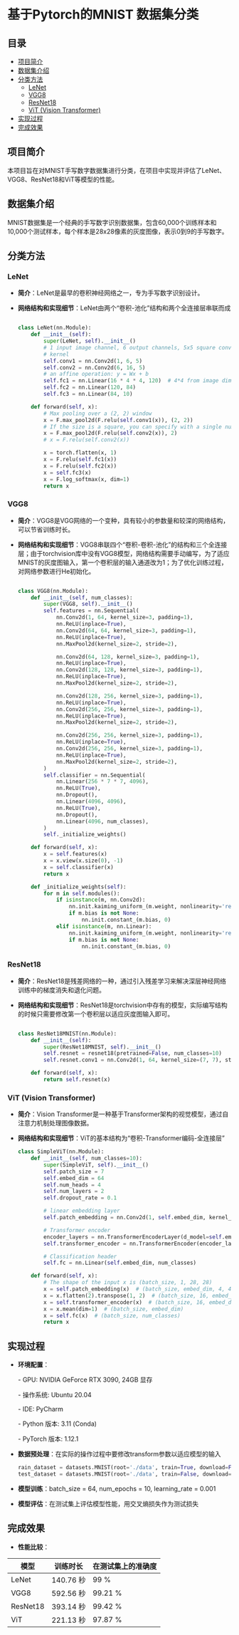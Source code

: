 # 基于Pytorch的MNIST 数据集分类

## 目录
- [项目简介](#项目简介)
- [数据集介绍](#数据集介绍)
- [分类方法](#分类方法)
  - [LeNet](#lenet)
  - [VGG8](#vgg8)
  - [ResNet18](#resnet18)
  - [ViT (Vision Transformer)](#vit-vision-transformer)
- [实现过程](#实现过程)
- [完成效果](#完成效果)

## 项目简介
本项目旨在对MNIST手写数字数据集进行分类，在项目中实现并评估了LeNet、VGG8、ResNet18和ViT等模型的性能。

## 数据集介绍
MNIST数据集是一个经典的手写数字识别数据集，包含60,000个训练样本和10,000个测试样本，每个样本是28x28像素的灰度图像，表示0到9的手写数字。

## 分类方法

### LeNet
- **简介**：LeNet是最早的卷积神经网络之一，专为手写数字识别设计。

- **网络结构和实现细节**：LeNet由两个“卷积-池化”结构和两个全连接层串联而成

  ```python
  
  class LeNet(nn.Module):
      def __init__(self):
          super(LeNet, self).__init__()
          # 1 input image channel, 6 output channels, 5x5 square convolution
          # kernel
          self.conv1 = nn.Conv2d(1, 6, 5)
          self.conv2 = nn.Conv2d(6, 16, 5)
          # an affine operation: y = Wx + b
          self.fc1 = nn.Linear(16 * 4 * 4, 120)  # 4*4 from image dimension
          self.fc2 = nn.Linear(120, 84)
          self.fc3 = nn.Linear(84, 10)
  
      def forward(self, x):
          # Max pooling over a (2, 2) window
          x = F.max_pool2d(F.relu(self.conv1(x)), (2, 2))
          # If the size is a square, you can specify with a single number
          x = F.max_pool2d(F.relu(self.conv2(x)), 2)
          # x = F.relu(self.conv2(x))
  
          x = torch.flatten(x, 1)
          x = F.relu(self.fc1(x))
          x = F.relu(self.fc2(x))
          x = self.fc3(x)
          x = F.log_softmax(x, dim=1)
          return x

### VGG8
- **简介**：VGG8是VGG网络的一个变种，具有较小的参数量和较深的网络结构，可以节省训练时长。

- **网络结构和实现细节**：VGG8串联四个“卷积-卷积-池化”的结构和三个全连接层；由于torchvision库中没有VGG8模型，网络结构需要手动编写，为了适应MNIST的灰度图输入，第一个卷积层的输入通道改为1；为了优化训练过程，对网络参数进行He初始化。

  ```python
  
  class VGG8(nn.Module):
      def __init__(self, num_classes):
          super(VGG8, self).__init__()
          self.features = nn.Sequential(
              nn.Conv2d(1, 64, kernel_size=3, padding=1),
              nn.ReLU(inplace=True),
              nn.Conv2d(64, 64, kernel_size=3, padding=1),
              nn.ReLU(inplace=True),
              nn.MaxPool2d(kernel_size=2, stride=2),
  
              nn.Conv2d(64, 128, kernel_size=3, padding=1),
              nn.ReLU(inplace=True),
              nn.Conv2d(128, 128, kernel_size=3, padding=1),
              nn.ReLU(inplace=True),
              nn.MaxPool2d(kernel_size=2, stride=2),
  
              nn.Conv2d(128, 256, kernel_size=3, padding=1),
              nn.ReLU(inplace=True),
              nn.Conv2d(256, 256, kernel_size=3, padding=1),
              nn.ReLU(inplace=True),
              nn.MaxPool2d(kernel_size=2, stride=2),
  
              nn.Conv2d(256, 256, kernel_size=3, padding=1),
              nn.ReLU(inplace=True),
              nn.Conv2d(256, 256, kernel_size=3, padding=1),
              nn.ReLU(inplace=True),
              nn.MaxPool2d(kernel_size=2, stride=2),
          )
          self.classifier = nn.Sequential(
              nn.Linear(256 * 7 * 7, 4096),
              nn.ReLU(True),
              nn.Dropout(),
              nn.Linear(4096, 4096),
              nn.ReLU(True),
              nn.Dropout(),
              nn.Linear(4096, num_classes),
          )
          self._initialize_weights()
  
      def forward(self, x):
          x = self.features(x)
          x = x.view(x.size(0), -1)
          x = self.classifier(x)
          return x
  
      def _initialize_weights(self):
          for m in self.modules():
              if isinstance(m, nn.Conv2d):
                  nn.init.kaiming_uniform_(m.weight, nonlinearity='relu')  # Initialize with He
                  if m.bias is not None:
                      nn.init.constant_(m.bias, 0)
              elif isinstance(m, nn.Linear):
                  nn.init.kaiming_uniform_(m.weight, nonlinearity='relu')  # Initialize the classifier using He
                  if m.bias is not None:
                      nn.init.constant_(m.bias, 0)

### ResNet18
- **简介**：ResNet18是残差网络的一种，通过引入残差学习来解决深层神经网络训练中的梯度消失和退化问题。

- **网络结构和实现细节**：ResNet18是torchvision中存有的模型，实际编写结构的时候只需要修改第一个卷积层以适应灰度图输入即可。

  ```python
  
  class ResNet18MNIST(nn.Module):
      def __init__(self):
          super(ResNet18MNIST, self).__init__()
          self.resnet = resnet18(pretrained=False, num_classes=10)
          self.resnet.conv1 = nn.Conv2d(1, 64, kernel_size=(7, 7), stride=(2, 2), padding=(3, 3), bias=False)
  
      def forward(self, x):
          return self.resnet(x)

### ViT (Vision Transformer)
- **简介**：Vision Transformer是一种基于Transformer架构的视觉模型，通过自注意力机制处理图像数据。

- **网络结构和实现细节**：ViT的基本结构为“卷积-Transformer编码-全连接层”

  ```python
  class SimpleViT(nn.Module):
      def __init__(self, num_classes=10):
          super(SimpleViT, self).__init__()
          self.patch_size = 7
          self.embed_dim = 64
          self.num_heads = 4
          self.num_layers = 2
          self.dropout_rate = 0.1
  
          # linear embedding layer
          self.patch_embedding = nn.Conv2d(1, self.embed_dim, kernel_size=self.patch_size, stride=self.patch_size)
  
          # Transformer encoder
          encoder_layers = nn.TransformerEncoderLayer(d_model=self.embed_dim, nhead=self.num_heads)
          self.transformer_encoder = nn.TransformerEncoder(encoder_layers, num_layers=self.num_layers)
  
          # Classification header
          self.fc = nn.Linear(self.embed_dim, num_classes)
  
      def forward(self, x):
          # The shape of the input x is (batch_size, 1, 28, 28)
          x = self.patch_embedding(x)  # (batch_size, embed_dim, 4, 4)
          x = x.flatten(2).transpose(1, 2)  # (batch_size, 16, embed_dim)
          x = self.transformer_encoder(x)  # (batch_size, 16, embed_dim)
          x = x.mean(dim=1)  # (batch_size, embed_dim)
          x = self.fc(x)  # (batch_size, num_classes)
          return x
  ```

  

## 实现过程
- **环境配置**：

  \- GPU: NVIDIA GeForce RTX 3090, 24GB 显存

  \- 操作系统: Ubuntu 20.04 

  \- IDE: PyCharm

  \- Python 版本: 3.11 (Conda)

  \- PyTorch 版本: 1.12.1

- **数据预处理**：在实际的操作过程中要修改transform参数以适应模型的输入

  ```python
  rain_dataset = datasets.MNIST(root='./data', train=True, download=False, transform=transform)
  test_dataset = datasets.MNIST(root='./data', train=False, download=False, transform=transform)

- **模型训练**：batch_size = 64, num_epochs = 10, learning_rate = 0.001

- **模型评估**：在测试集上评估模型性能，用交叉熵损失作为测试损失

## 完成效果
- **性能比较**：

| 模型     | 训练时长  | 在测试集上的准确度 |
| -------- | --------- | ------------------ |
| LeNet    | 140.76 秒 | 99 %               |
| VGG8     | 592.56 秒 | 99.21 %            |
| ResNet18 | 393.14 秒 | 99.42 %            |
| ViT      | 221.13 秒 | 97.87 %            |
